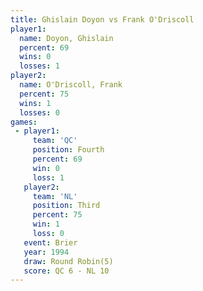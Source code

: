 ```yaml
---
title: Ghislain Doyon vs Frank O'Driscoll
player1:                 
  name: Doyon, Ghislain  
  percent: 69            
  wins: 0                
  losses: 1              
player2:                 
  name: O'Driscoll, Frank
  percent: 75            
  wins: 1                
  losses: 0              
games:
 - player1:          
     team: 'QC'      
     position: Fourth
     percent: 69     
     win: 0          
     loss: 1         
   player2:         
     team: 'NL'     
     position: Third
     percent: 75    
     win: 1         
     loss: 0        
   event: Brier        
   year: 1994          
   draw: Round Robin(5)
   score: QC 6 - NL 10 
---
```

